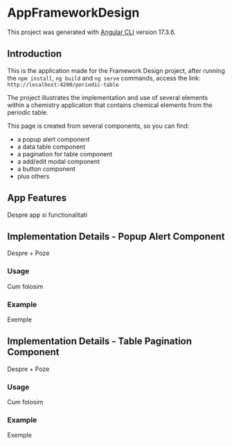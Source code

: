 # AppFrameworkDesign

This project was generated with [Angular CLI](https://github.com/angular/angular-cli) version 17.3.6.

## Introduction

This is the application made for the Framework Design project, after running the `npm install`, `ng build` and `ng serve` commands, access the link: `http://localhost:4200/periodic-table`

The project illustrates the implementation and use of several elements within a chemistry application that contains chemical elements from the periodic table.

This page is created from several components, so you can find:
- a popup alert component
- a data table component
- a pagination for table component
- a add/edit modal component
- a button component
- plus others

## App Features

Despre app si functionalitati

## Implementation Details - Popup Alert Component

Despre + Poze

### Usage

Cum folosim

### Example

Exemple

## Implementation Details - Table Pagination Component

Despre + Poze

### Usage

Cum folosim

### Example

Exemple

